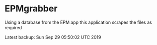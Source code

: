 # EPMgrabber
Using a database from the EPM app this application scrapes the files as required


Latest backup: Sun Sep 29 05:50:02 UTC 2019
